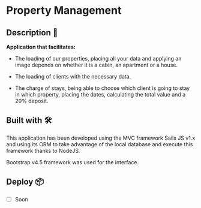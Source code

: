 # Property Management

## Description 🚀

**Application that facilitates:**

- The loading of our properties, placing all your data and applying an image depends on whether it is a cabin, an apartment or a house.

- The loading of clients with the necessary data.

- The charge of stays, being able to choose which client is going to stay in which property, placing the dates, calculating the total value and a 20% deposit.

## Built with 🛠️

This application has been developed using the MVC framework Sails JS v1.x and using its ORM to take advantage of the local database and execute this framework thanks to NodeJS.

Bootstrap v4.5 framework was used for the interface.

## Deploy 📦

- [ ] Soon
